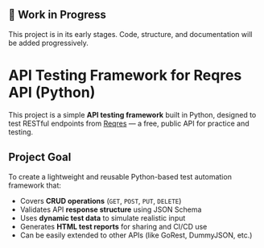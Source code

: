 ## 🚧 Work in Progress

This project is in its early stages. Code, structure, and documentation will be added progressively.


# API Testing Framework for Reqres API (Python)

This project is a simple **API testing framework** built in Python, designed to test RESTful endpoints from [Reqres](https://reqres.in/) — a free, public API for practice and testing.

## Project Goal 

To create a lightweight and reusable Python-based test automation framework that:

- Covers **CRUD operations** (`GET`, `POST`, `PUT`, `DELETE`)
- Validates API **response structure** using JSON Schema
- Uses **dynamic test data** to simulate realistic input
- Generates **HTML test reports** for sharing and CI/CD use
- Can be easily extended to other APIs (like GoRest, DummyJSON, etc.)


